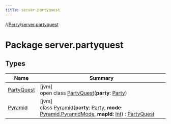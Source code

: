 ```yaml
---
title: server.partyquest
---
```

//[Perry](../../index.html)/[server.partyquest](index.html)



# Package server.partyquest



## Types


| Name | Summary |
|---|---|
| [PartyQuest](-party-quest/index.html) | [jvm]<br>open class [PartyQuest](-party-quest/index.html)(**party**: [Party](../net.server.world/-party/index.html)) |
| [Pyramid](-pyramid/index.html) | [jvm]<br>class [Pyramid](-pyramid/index.html)(**party**: [Party](../net.server.world/-party/index.html), **mode**: [Pyramid.PyramidMode](-pyramid/-pyramid-mode/index.html), **mapId**: [Int](https://kotlinlang.org/api/latest/jvm/stdlib/kotlin/-int/index.html)) : [PartyQuest](-party-quest/index.html) |

